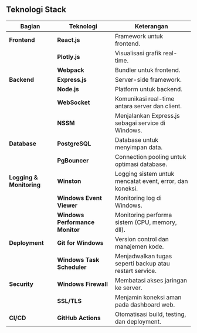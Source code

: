 ## Teknologi Stack

| **Bagian**              | **Teknologi**               | **Keterangan**                                                |
|-------------------------|-----------------------------|---------------------------------------------------------------|
| **Frontend**            | **React.js**                | Framework untuk frontend.                                     |
|                         | **Plotly.js**               | Visualisasi grafik real-time.                                 |
|                         | **Webpack**                 | Bundler untuk frontend.                                       |
| **Backend**             | **Express.js**              | Server-side framework.                                        |
|                         | **Node.js**                 | Platform untuk backend.                                       |
|                         | **WebSocket**               | Komunikasi real-time antara server dan client.                |
|                         | **NSSM**                    | Menjalankan Express.js sebagai service di Windows.            |
| **Database**            | **PostgreSQL**              | Database untuk menyimpan data.                                |
|                         | **PgBouncer**               | Connection pooling untuk optimasi database.                   |
| **Logging & Monitoring**| **Winston**                 | Logging sistem untuk mencatat event, error, dan koneksi.      |
|                         | **Windows Event Viewer**    | Monitoring log di Windows.                                    |
|                         | **Windows Performance Monitor** | Monitoring performa sistem (CPU, memory, dll).              |
| **Deployment**          | **Git for Windows**         | Version control dan manajemen kode.                           |
|                         | **Windows Task Scheduler**  | Menjadwalkan tugas seperti backup atau restart service.       |
| **Security**            | **Windows Firewall**        | Membatasi akses jaringan ke server.                           |
|                         | **SSL/TLS**                 | Menjamin koneksi aman pada dashboard web.                     |
| **CI/CD**               | **GitHub Actions**          | Otomatisasi build, testing, dan deployment.                   |
